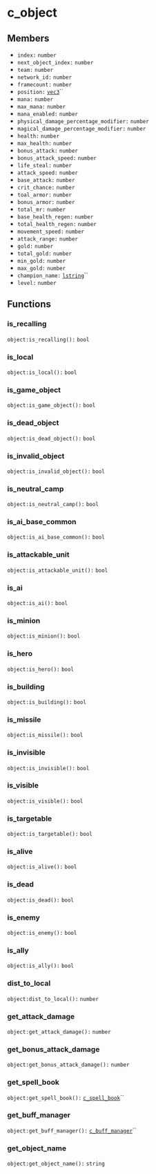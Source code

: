 # c\_object

## Members

* `index:` `number`
* `next_object_index:` `number`
* `team:` `number`
* `network_id:` `number`
* `framecount:` `number`
* `position:` [`vec3`](../structs/vec3.md)``
* `mana:` `number`
* `max_mana:` `number`
* `mana_enabled:` `number`
* `physical_damage_percentage_modifier:` `number`
* `magical_damage_percentage_modifier:` `number`
* `health:` `number`
* `max_health:` `number`
* `bonus_attack:` `number`
* `bonus_attack_speed:` `number`
* `life_steal:` `number`
* `attack_speed:` `number`
* `base_attack:` `number`
* `crit_chance:` `number`
* `toal_armor:` `number`
* `bonus_armor:` `number`
* `total_mr:` `number`
* `base_health_regen:` `number`
* `total_health_regen:` `number`
* `movement_speed:` `number`
* `attack_range:` `number`
* `gold:` `number`
* `total_gold:` `number`
* `min_gold:` `number`
* `max_gold:` `number`
* `champion_name:` [`lstring`](../structs/lstring.md)``
* `level:` `number`

## Functions

### is\_recalling

`object:is_recalling():` `bool`

### is\_local

`object:is_local():` `bool`

### is\_game\_object

`object:is_game_object():` `bool`

### is\_dead\_object

`object:is_dead_object():` `bool`

### is\_invalid\_object

`object:is_invalid_object():` `bool`

### is\_neutral\_camp

`object:is_neutral_camp():` `bool`

### is\_ai\_base\_common

`object:is_ai_base_common():` `bool`

### is\_attackable\_unit

`object:is_attackable_unit():` `bool`

### is\_ai

`object:is_ai():` `bool`

### is\_minion

`object:is_minion():` `bool`

### is\_hero

`object:is_hero():` `bool`

### is\_building

`object:is_building():` `bool`

### is\_missile

`object:is_missile():` `bool`

### is\_invisible

`object:is_invisible():` `bool`

### is\_visible

`object:is_visible():` `bool`

### is\_targetable

`object:is_targetable():` `bool`

### is\_alive

`object:is_alive():` `bool`

### is\_dead

`object:is_dead():` `bool`

### is\_enemy

`object:is_enemy():` `bool`

### is\_ally

`object:is_ally():` `bool`

### dist\_to\_local

`object:dist_to_local():` `number`

### get\_attack\_damage

`object:get_attack_damage():` `number`

### get\_bonus\_attack\_damage

`object:get_bonus_attack_damage():` `number`

### get\_spell\_book

`object:get_spell_book():` [`c_spell_book`](c\_spell\_book.md)``

### get\_buff\_manager

`object:get_buff_manager():` [`c_buff_manager`](c\_buff\_manager.md)``

### get\_object\_name

`object:get_object_name():` `string`
